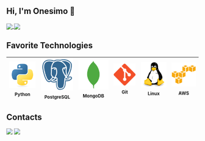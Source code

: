 ## Hi, I'm Onesimo 👋

<a href="https://github.com/anuraghazra/github-readme-stats">
  <img height=180 align="center" src="https://github-readme-stats.vercel.app/api?username=briito&show_icons=true&theme=transparent&card_width=200" />
</a>
<a href="https://github.com/anuraghazra/convoychat">
  <img height=180 align="center" src="https://github-readme-stats.vercel.app/api/top-langs?username=briito&layout=compact&theme=transparent&langs_count=8&card_width=200" />
</a>

## Favorite Technologies

|<img src="https://raw.githubusercontent.com/devicons/devicon/master/icons/python/python-original.svg" width=100><br><sub>Python</sub>|<img src="https://raw.githubusercontent.com/devicons/devicon/master/icons/postgresql/postgresql-plain.svg" width=100><br><sub>PostgreSQL</sub>|<img src="https://raw.githubusercontent.com/devicons/devicon/master/icons/mongodb/mongodb-plain.svg" width=100><br><sub>MongoDB</sub>|<img src="https://raw.githubusercontent.com/devicons/devicon/master/icons/git/git-original.svg" width=100><br><sub>Git</sub>|<img src="https://raw.githubusercontent.com/devicons/devicon/master/icons/linux/linux-original.svg" width=100><br><sub>Linux</sub>|<img src="https://raw.githubusercontent.com/devicons/devicon/master/icons/amazonwebservices/amazonwebservices-original.svg" width=100><br><sub>AWS</sub>
| :---: | :---: | :---: |  :---: |  :---: |  :---: |

## Contacts

<div>
 <a href = "https://mail.google.com/mail/u/0/#inbox"><img src="https://img.shields.io/badge/-Gmail-%23333?style=for-the-badge&logo=gmail&logoColor=white" target="_blank"></a>
  <a href="https://www.linkedin.com/in/onsbrito" target="_blank"><img src="https://img.shields.io/badge/-LinkedIn-%230077B5?style=for-the-badge&logo=linkedin&logoColor=white" target="_blank"></a> 

</div>


